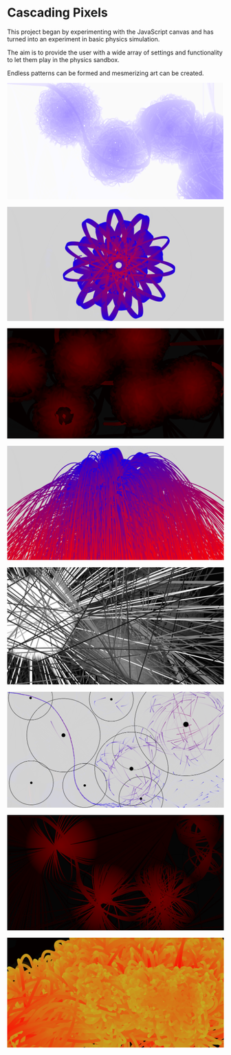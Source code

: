 # Cascading Pixels

This project began by experimenting with the JavaScript canvas and has turned into an experiment in basic physics simulation.

The aim is to provide the user with a wide array of settings and functionality to let them play in the physics sandbox. 

Endless patterns can be formed and mesmerizing art can be created.

![image](/images/lightbluenodes.png)

![image](/images/star.png)

![image](/images/heatmap.png)

![image](/images/cascading.png)

![image](/images/tunnels.png)

![image](/images/gravitymasses.png)

![image](/images/deeprednodes.png)

![image](/images/lava.png)





